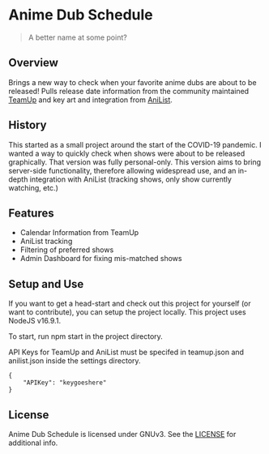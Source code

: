 # Anime Dub Schedule

> A better name at some point?

## Overview

Brings a new way to check when your favorite anime dubs are about to be released! Pulls release date information from the community maintained [TeamUp](https://teamup.com/ksdhpfjcouprnauwda) and key art and integration from [AniList](www.anilist.co).

## History

This started as a small project around the start of the COVID-19 pandemic. I wanted a way to quickly check when shows were about to be released graphically. That version was fully personal-only. This version aims to bring server-side functionality, therefore allowing widespread use, and an in-depth integration with AniList (tracking shows, only show currently watching, etc.)

## Features
- Calendar Information from TeamUp
- AniList tracking
- Filtering of preferred shows
- Admin Dashboard for fixing mis-matched shows

## Setup and Use

If you want to get a head-start and check out this project for yourself (or want to contribute), you can setup the project locally.
This project uses NodeJS v16.9.1. 

To start, run npm start in the project directory.

API Keys for TeamUp and AniList must be specifed in teamup.json and anilist.json inside the settings directory.

```
{
	"APIKey": "keygoeshere"
}
```
## License

Anime Dub Schedule is licensed under GNUv3. See the [LICENSE](LICENSE) for additional info.
